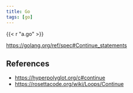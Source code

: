 ```yaml
---
title: Go
tags: [go]
---
```


{{< r "a.go" >}}

<https://golang.org/ref/spec#Continue_statements>

## References

- <https://hyperpolyglot.org/c#continue>
- <https://rosettacode.org/wiki/Loops/Continue>
